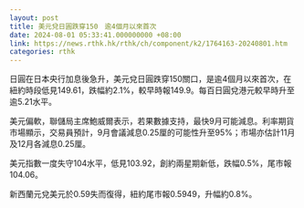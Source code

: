 ```yaml
---
layout: post
title: 美元兌日圓跌穿150　逾4個月以來首次
date: 2024-08-01 05:33:41.000000000 +08:00
link: https://news.rthk.hk/rthk/ch/component/k2/1764163-20240801.htm
categories: rthk
---
```


日圓在日本央行加息後急升，美元兌日圓跌穿150關口，是逾4個月以來首次，在紐約時段低見149.61，跌幅約2.1%，較早時報149.9。每百日圓兌港元較早時升至逾5.21水平。

美元偏軟，聯儲局主席鮑威爾表示，若果數據支持，最快9月可能減息。利率期貨市場顯示，交易員預計，9月會議減息0.25厘的可能性升至95%；市場亦估計11月及12月各減息0.25厘。

美元指數一度失守104水平，低見103.92，創約兩星期新低，跌幅0.5%，尾市報104.06。

新西蘭元兌美元於0.59失而復得，紐約尾市報0.5949，升幅約0.8%。
